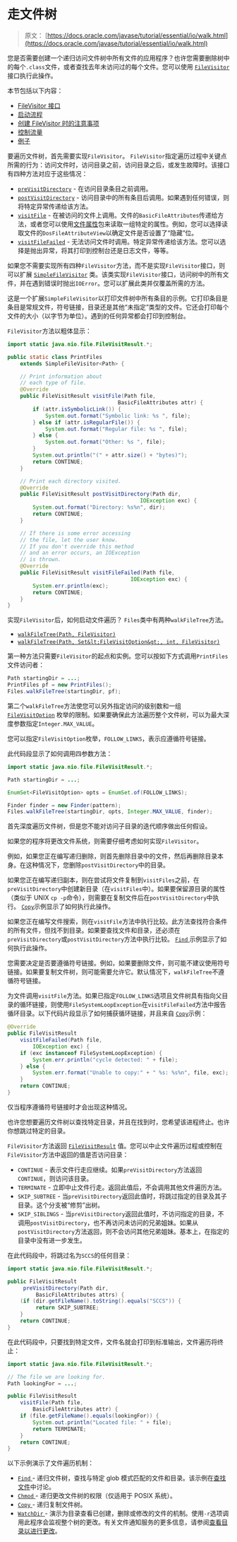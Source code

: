 # 走文件树

> 原文： [https://docs.oracle.com/javase/tutorial/essential/io/walk.html](https://docs.oracle.com/javase/tutorial/essential/io/walk.html)

您是否需要创建一个递归访问文件树中所有文件的应用程序？也许您需要删除树中的每个`.class`文件，或者查找去年未访问过的每个文件。您可以使用 [`FileVisitor`](https://docs.oracle.com/javase/8/docs/api/java/nio/file/FileVisitor.html) 接口执行此操作。

本节包括以下内容：

*   [FileVisitor 接口](#filevisitor)
*   [启动流程](#invoke)
*   [创建 FileVisitor 时的注意事项](#order)
*   [控制流量](#return)
*   [例子](#ex)

要遍历文件树，首先需要实现`FileVisitor`。 `FileVisitor`指定遍历过程中关键点所需的行为：访问文件时，访问目录之前，访问目录之后，或发生故障时。该接口有四种方法对应于这些情况：

*   [`preVisitDirectory`](https://docs.oracle.com/javase/8/docs/api/java/nio/file/FileVisitor.html#preVisitDirectory-T-java.nio.file.attribute.BasicFileAttributes-) - 在访问目录条目之前调用。
*   [`postVisitDirectory`](https://docs.oracle.com/javase/8/docs/api/java/nio/file/FileVisitor.html#postVisitDirectory-T-java.io.IOException-) - 访问目录中的所有条目后调用。如果遇到任何错误，则将特定异常传递给该方法。
*   [`visitFile`](https://docs.oracle.com/javase/8/docs/api/java/nio/file/FileVisitor.html#visitFile-T-java.nio.file.attribute.BasicFileAttributes-) - 在被访问的文件上调用。文件的`BasicFileAttributes`传递给方法，或者您可以使用[文件属性](fileAttr.html)包来读取一组特定的属性。例如，您可以选择读取文件的`DosFileAttributeView`以确定文件是否设置了“隐藏”位。
*   [`visitFileFailed`](https://docs.oracle.com/javase/8/docs/api/java/nio/file/FileVisitor.html#visitFileFailedy-T-java.io.IOException-) - 无法访问文件时调用。特定异常传递给该方法。您可以选择是抛出异常，将其打印到控制台还是日志文件，等等。

如果您不需要实现所有四种`FileVisitor`方法，而不是实现`FileVisitor`接口，则可以扩展 [`SimpleFileVisitor`](https://docs.oracle.com/javase/8/docs/api/java/nio/file/SimpleFileVisitor.html) 类。该类实现`FileVisitor`接口，访问树中的所有文件，并在遇到错误时抛出`IOError`。您可以扩展此类并仅覆盖所需的方法。

这是一个扩展`SimpleFileVisitor`以打印文件树中所有条目的示例。它打印条目是条目是常规文件，符号链接，目录还是其他“未指定”类型的文件。它还会打印每个文件的大小（以字节为单位）。遇到的任何异常都会打印到控制台。

`FileVisitor`方法以粗体显示：

```java
import static java.nio.file.FileVisitResult.*;

public static class PrintFiles
    extends SimpleFileVisitor<Path> {

    // Print information about
    // each type of file.
    @Override
    public FileVisitResult visitFile(Path file,
                                   BasicFileAttributes attr) {
        if (attr.isSymbolicLink()) {
            System.out.format("Symbolic link: %s ", file);
        } else if (attr.isRegularFile()) {
            System.out.format("Regular file: %s ", file);
        } else {
            System.out.format("Other: %s ", file);
        }
        System.out.println("(" + attr.size() + "bytes)");
        return CONTINUE;
    }

    // Print each directory visited.
    @Override
    public FileVisitResult postVisitDirectory(Path dir,
                                          IOException exc) {
        System.out.format("Directory: %s%n", dir);
        return CONTINUE;
    }

    // If there is some error accessing
    // the file, let the user know.
    // If you don't override this method
    // and an error occurs, an IOException 
    // is thrown.
    @Override
    public FileVisitResult visitFileFailed(Path file,
                                       IOException exc) {
        System.err.println(exc);
        return CONTINUE;
    }
}

```

实现`FileVisitor`后，如何启动文件遍历？ `Files`类中有两种`walkFileTree`方法。

*   [`walkFileTree(Path, FileVisitor)`](https://docs.oracle.com/javase/8/docs/api/java/nio/file/Files.html#walkFileTree-java.nio.file.Path-java.nio.file.FileVisitor-)
*   [`walkFileTree(Path, Set&lt;FileVisitOption&gt;, int, FileVisitor)`](https://docs.oracle.com/javase/8/docs/api/java/nio/file/Files.html#walkFileTree-java.nio.file.Path-java.util.Set-int-java.nio.file.FileVisitor-)

第一种方法只需要`FileVisitor`的起点和实例。您可以按如下方式调用`PrintFiles`文件访问者：

```java
Path startingDir = ...;
PrintFiles pf = new PrintFiles();
Files.walkFileTree(startingDir, pf);

```

第二个`walkFileTree`方法使您可以另外指定访问的级别数和一组 [`FileVisitOption`](https://docs.oracle.com/javase/8/docs/api/java/nio/file/FileVisitOption.html) 枚举的限制。如果要确保此方法遍历整个文件树，可以为最大深度参数指定`Integer.MAX_VALUE`。

您可以指定`FileVisitOption`枚举，`FOLLOW_LINKS`，表示应遵循符号链接。

此代码段显示了如何调用四参数方法：

```java
import static java.nio.file.FileVisitResult.*;

Path startingDir = ...;

EnumSet<FileVisitOption> opts = EnumSet.of(FOLLOW_LINKS);

Finder finder = new Finder(pattern);
Files.walkFileTree(startingDir, opts, Integer.MAX_VALUE, finder);

```

首先深度遍历文件树，但是您不能对访问子目录的迭代顺序做出任何假设。

如果您的程序将更改文件系统，则需要仔细考虑如何实现`FileVisitor`。

例如，如果您正在编写递归删除，则首先删除目录中的文件，然后再删除目录本身。在这种情况下，您删除`postVisitDirectory`中的目录。

如果您正在编写递归副本，则在尝试将文件复制到`visitFiles`之前，在`preVisitDirectory`中创建新目录（在`visitFiles`中）。如果要保留源目录的属性（类似于 UNIX `cp -p`命令），则需要在复制文件后在`postVisitDirectory`中执行。 [``Copy``](examples/Copy.java)示例显示了如何执行此操作。

如果您正在编写文件搜索，则在`visitFile`方法中执行比较。此方法查找符合条件的所有文件，但找不到目录。如果要查找文件和目录，还必须在`preVisitDirectory`或`postVisitDirectory`方法中执行比较。 [``Find`` ](examples/Find.java)示例显示了如何执行此操作。

您需要决定是否要遵循符号链接。例如，如果要删除文件，则可能不建议使用符号链接。如果要复制文件树，则可能需要允许它。默认情况下，`walkFileTree`不遵循符号链接。

为文件调用`visitFile`方法。如果已指定`FOLLOW_LINKS`选项且文件树具有指向父目录的循环链接，则使用`FileSystemLoopException`在`visitFileFailed`方法中报告循环目录。以下代码片段显示了如何捕获循环链接，并且来自 [``Copy``](examples/Copy.java)示例：

```java
@Override
public FileVisitResult
    visitFileFailed(Path file,
        IOException exc) {
    if (exc instanceof FileSystemLoopException) {
        System.err.println("cycle detected: " + file);
    } else {
        System.err.format("Unable to copy:" + " %s: %s%n", file, exc);
    }
    return CONTINUE;
}

```

仅当程序遵循符号链接时才会出现这种情况。

也许您想要遍历文件树以查找特定目录，并且在找到时，您希望该进程终止。也许你想跳过特定的目录。

`FileVisitor`方法返回 [`FileVisitResult`](https://docs.oracle.com/javase/8/docs/api/java/nio/file/FileVisitResult.html) 值。您可以中止文件遍历过程或控制在`FileVisitor`方法中返回的值是否访问目录：

*   `CONTINUE` - 表示文件行走应继续。如果`preVisitDirectory`方法返回`CONTINUE`，则访问该目录。
*   `TERMINATE` - 立即中止文件行走。返回此值后，不会调用其他文件遍历方法。
*   `SKIP_SUBTREE` - 当`preVisitDirectory`返回此值时，将跳过指定的目录及其子目录。这个分支被“修剪”出树。
*   `SKIP_SIBLINGS` - 当`preVisitDirectory`返回此值时，不访问指定的目录，不调用`postVisitDirectory`，也不再访问未访问的兄弟姐妹。如果从`postVisitDirectory`方法返回，则不会访问其他兄弟姐妹。基本上，在指定的目录中没有进一步发生。

在此代码段中，将跳过名为`SCCS`的任何目录：

```java
import static java.nio.file.FileVisitResult.*;

public FileVisitResult
     preVisitDirectory(Path dir,
         BasicFileAttributes attrs) {
    (if (dir.getFileName().toString().equals("SCCS")) {
         return SKIP_SUBTREE;
    }
    return CONTINUE;
}

```

在此代码段中，只要找到特定文件，文件名就会打印到标准输出，文件遍历将终止：

```java
import static java.nio.file.FileVisitResult.*;

// The file we are looking for.
Path lookingFor = ...;

public FileVisitResult
    visitFile(Path file,
        BasicFileAttributes attr) {
    if (file.getFileName().equals(lookingFor)) {
        System.out.println("Located file: " + file);
        return TERMINATE;
    }
    return CONTINUE;
}

```

以下示例演示了文件遍历机制：

*   [``Find`` ](examples/Find.java)- 递归文件树，查找与特定 glob 模式匹配的文件和目录。该示例在[查找文件](find.html)中讨论。
*   [``Chmod`` ](examples/Chmod.java)- 递归更改文件树的权限（仅适用于 POSIX 系统）。
*   [``Copy`` ](examples/Copy.java)- 递归复制文件树。
*   [``WatchDir`` ](examples/WatchDir.java)- 演示为目录查看已创建，删除或修改的文件的机制。使用`-r`选项调用此程序会监视整个树的更改。有关文件通知服务的更多信息，请参阅[查看目录以进行更改](notification.html)。